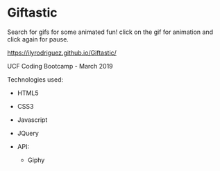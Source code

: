 # Giftastic

Search for gifs for some animated fun! 
click on the gif for animation and click again for pause. 

https://ilyrodriguez.github.io/Giftastic/

UCF Coding Bootcamp  -  March 2019

Technologies used:
- HTML5
- CSS3
- Javascript
- JQuery

- API:
   - Giphy
 

